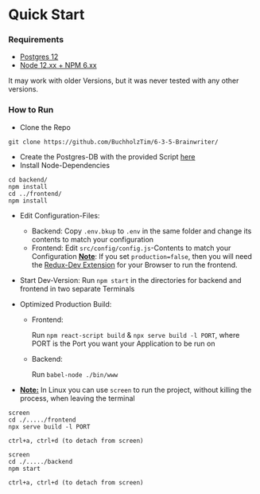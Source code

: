 # Quick Start

### Requirements

+ [Postgres 12](https://www.postgresql.org/) 
+ [Node 12.xx + NPM 6.xx](https://nodejs.org/en/)

It may work with older Versions, but it was never tested with any other versions.

### How to Run

+ Clone the Repo

```shell
git clone https://github.com/BuchholzTim/6-3-5-Brainwriter/
```

+ Create the Postgres-DB with the provided Script [here](https://github.com/BuchholzTim/6-3-5-Brainwriter/blob/master/Doku/Tools/FUI.sql)
+ Install Node-Dependencies

```shell
cd backend/
npm install
cd ../frontend/
npm install
```

+ Edit Configuration-Files:

  + Backend:
    Copy `.env.bkup` to `.env` in the same folder and change its contents to match your configuration
  + Frontend:
    Edit `src/config/config.js`-Contents to match your Configuration
    <u>**Note**</u>: If you set `production=false`, then you will need the [Redux-Dev Extension](https://extension.remotedev.io/) for your Browser to run the frontend. 

+ Start Dev-Version:
  Run `npm start` in the directories for backend and frontend in two separate Terminals

+ Optimized Production Build:

  + Frontend:

    Run  `npm react-script build` & `npx serve build -l PORT`, where PORT is the Port you want your Application to be run on

  + Backend:

    Run `babel-node ./bin/www`

+ <u>**Note:**</u> In Linux you can use `screen` to run the project, without killing the process, when leaving the terminal


```shell
screen
cd ./...../frontend
npx serve build -l PORT

ctrl+a, ctrl+d (to detach from screen)

screen
cd ./...../backend
npm start

ctrl+a, ctrl+d (to detach from screen)
```
